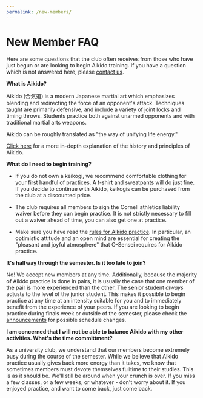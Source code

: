 ```yaml
---
permalink: /new-members/
---
```


# New Member FAQ

Here are some questions that the club often receives from those who have just
begun or are looking to begin Aikido training. If you have a question which is
not answered here, please [contact us](/contact/).

**What is Aikido?**

Aikido (合気道) is a modern Japanese martial art which emphasizes blending
and redirecting the force of an opponent's attack. Techniques taught are primarily
defensive, and include a variety of joint locks and timing throws. Students
practice both against unarmed opponents and with traditional martial arts weapons.

Aikido can be roughly translated as "the way of unifying life energy."

[Click here](http://www.usaikifed.com/about/aikido/) for a more in-depth
explanation of the history and principles of Aikido.

**What do I need to begin training?**

- If you do not own a keikogi, we recommend comfortable clothing for your first
  handful of practices. A t-shirt and sweatpants will do just fine. If you
  decide to continue with Aikido, keikogis can be purchased from the club at a
  discounted price.
  
- The club requires all members to sign the Cornell athletics liability waiver
  before they can begin practice. It is not strictly necessary to fill out a
  waiver ahead of time, you can also get one at practice.

- Make sure you have read the [rules for Aikido practice](/aikido-rules/). In
  particular, an optimistic attitude and an open mind are essential for creating
  the "pleasant and joyful atmosphere" that O-Sensei requires for Aikido practice.
  
**It's halfway through the semester. Is it too late to join?**

No! We accept new members at any time. Additionally, because the majority of
Aikido practice is done in pairs, it is usually the case that one member of the
pair is more experienced than the other. The senior student *always* adjusts to
the level of the junior student. This makes it possible to begin practice at any
time at an intensity suitable for you and to immediately benefit from the
experience of your peers. If you are looking to begin practice during finals
week or outside of the semester, please check the [announcements](/#announcements)
for possible schedule changes.

**I am concerned that I will not be able to balance Aikido with my other
activities. What's the time committment?**

As a university club, we understand that our members become extremely busy
during the course of the semester. While we believe that Aikido practice usually
gives back more energy than it takes, we know that sometimes members must devote
themselves fulltime to their studies. This is as it should be. We'll still be
around when your crunch is over. If you miss a few classes, or a few weeks, or
whatever - don't worry about it. If you enjoyed practice, and want to come back,
just come back.


